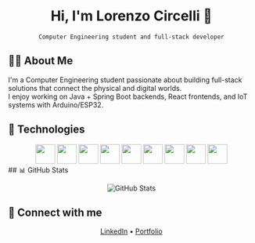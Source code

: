 <h1 align="center">Hi, I'm Lorenzo Circelli 👋</h1>
<p align="center"><code>Computer Engineering student and full-stack developer</code></p>

## 👨‍💻 About Me
I'm a Computer Engineering student passionate about building full-stack solutions that connect the physical and digital worlds.  
I enjoy working on Java + Spring Boot backends, React frontends, and IoT systems with Arduino/ESP32.

## 🔧 Technologies

<div align="center">
<img height="40" src="https://cdn.simpleicons.org/javascript?viewbox=auto" />
<img height="40" src="https://cdn.simpleicons.org/python?viewbox=auto" />
<img height="40" src="https://cdn.simpleicons.org/kotlin?viewbox=auto" />
<img height="40" src="https://cdn.simpleicons.org/dart?viewbox=auto" />
<img height="40" src="https://cdn.simpleicons.org/r?viewbox=auto" />
<img height="40" src="https://cdn.simpleicons.org/swift?viewbox=auto" />
<img height="40" src="https://cdn.simpleicons.org/julia?viewbox=auto" />
<img height="40" src="https://cdn.simpleicons.org/haskell?viewbox=auto" />
<img height="40" src="https://cdn.simpleicons.org/clojure?viewbox=auto" />
</div>
## 📊 GitHub Stats
<p align="center">
  <img src="https://github-readme-stats.vercel.app/api?username=LORENZOCIRCELLI&show_icons=true&theme=radical" alt="GitHub Stats"/>
</p>

## 🔗 Connect with me
<p align="center">
  <a href="https://www.linkedin.com/in/lorenzocalabresecircelli" target="_blank">LinkedIn</a> • 
  <a href="https://lorenzocircelli.com.br" target="_blank">Portfolio</a>
</p>
